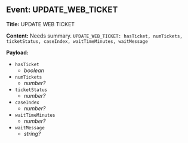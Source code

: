 ## Event: UPDATE_WEB_TICKET

**Title:** UPDATE WEB TICKET

**Content:**
Needs summary.
`UPDATE_WEB_TICKET: hasTicket, numTickets, ticketStatus, caseIndex, waitTimeMinutes, waitMessage`

**Payload:**
- `hasTicket`
  - *boolean*
- `numTickets`
  - *number?*
- `ticketStatus`
  - *number?*
- `caseIndex`
  - *number?*
- `waitTimeMinutes`
  - *number?*
- `waitMessage`
  - *string?*